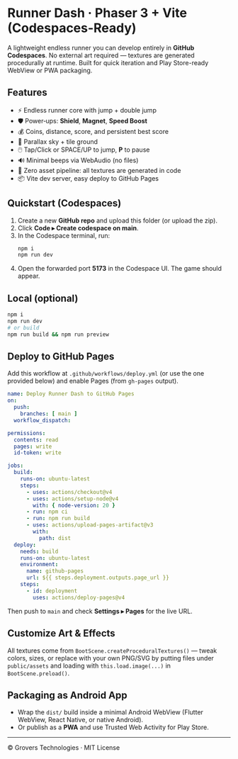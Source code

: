 # Runner Dash · Phaser 3 + Vite (Codespaces-Ready)

A lightweight endless runner you can develop entirely in **GitHub Codespaces**. No external art required — textures are generated procedurally at runtime. Built for quick iteration and Play Store-ready WebView or PWA packaging.

## Features
- ⚡ Endless runner core with jump + double jump
- 🛡️ Power‑ups: **Shield**, **Magnet**, **Speed Boost**
- 💰 Coins, distance, score, and persistent best score
- 🌌 Parallax sky + tile ground
- 🖱️ Tap/Click or SPACE/UP to jump, **P** to pause
- 🔊 Minimal beeps via WebAudio (no files)
- 🧪 Zero asset pipeline: all textures are generated in code
- 📦 Vite dev server, easy deploy to GitHub Pages

## Quickstart (Codespaces)
1. Create a new **GitHub repo** and upload this folder (or upload the zip).
2. Click **Code ▸ Create codespace on main**.
3. In the Codespace terminal, run:
   ```bash
   npm i
   npm run dev
   ```
4. Open the forwarded port **5173** in the Codespace UI. The game should appear.

## Local (optional)
```bash
npm i
npm run dev
# or build
npm run build && npm run preview
```

## Deploy to GitHub Pages
Add this workflow at `.github/workflows/deploy.yml` (or use the one provided below) and enable Pages (from `gh-pages` output).

```yaml
name: Deploy Runner Dash to GitHub Pages
on:
  push:
    branches: [ main ]
  workflow_dispatch:

permissions:
  contents: read
  pages: write
  id-token: write

jobs:
  build:
    runs-on: ubuntu-latest
    steps:
      - uses: actions/checkout@v4
      - uses: actions/setup-node@v4
        with: { node-version: 20 }
      - run: npm ci
      - run: npm run build
      - uses: actions/upload-pages-artifact@v3
        with:
          path: dist
  deploy:
    needs: build
    runs-on: ubuntu-latest
    environment:
      name: github-pages
      url: ${{ steps.deployment.outputs.page_url }}
    steps:
      - id: deployment
        uses: actions/deploy-pages@v4
```

Then push to `main` and check **Settings ▸ Pages** for the live URL.

## Customize Art & Effects
All textures come from `BootScene.createProceduralTextures()` — tweak colors, sizes, or replace with your own PNG/SVG by putting files under `public/assets` and loading with `this.load.image(...)` in `BootScene.preload()`.

## Packaging as Android App
- Wrap the `dist/` build inside a minimal Android WebView (Flutter WebView, React Native, or native Android).
- Or publish as a **PWA** and use Trusted Web Activity for Play Store.

---
© Grovers Technologies · MIT License
